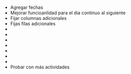 

- Agregar fechas
- Mejorar funcioanlidad para el dia continuo al siguiente
- Fijar columnas adicionales
- Fijas filas adicionales
- 
- 
- 
- 
- 
- 
- 
- Probar con más actividades

